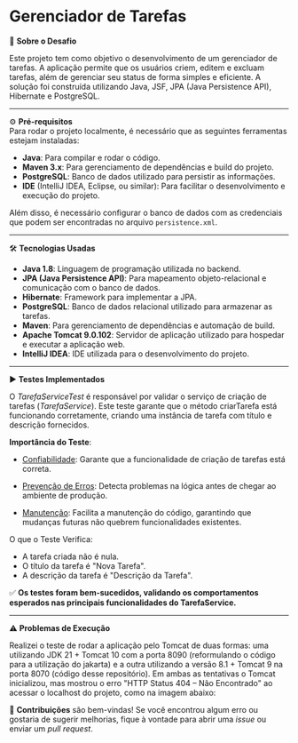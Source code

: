 # Gerenciador de Tarefas

📜 **Sobre o Desafio**

Este projeto tem como objetivo o desenvolvimento de um gerenciador de tarefas. A aplicação permite que os usuários criem, editem e excluam tarefas, além de gerenciar seu status de forma simples e eficiente. A solução foi construída utilizando Java, JSF, JPA (Java Persistence API), Hibernate e PostgreSQL.

-------------------------------------
⚙️ **Pré-requisitos**  
Para rodar o projeto localmente, é necessário que as seguintes ferramentas estejam instaladas:

- **Java**: Para compilar e rodar o código.
- **Maven 3.x**: Para gerenciamento de dependências e build do projeto.
- **PostgreSQL**: Banco de dados utilizado para persistir as informações.
- **IDE** (IntelliJ IDEA, Eclipse, ou similar): Para facilitar o desenvolvimento e execução do projeto.

Além disso, é necessário configurar o banco de dados com as credenciais que podem ser encontradas no arquivo `persistence.xml`.

-------------------------------------
🛠️ **Tecnologias Usadas**
- **Java 1.8**: Linguagem de programação utilizada no backend.
- **JPA (Java Persistence API)**: Para mapeamento objeto-relacional e comunicação com o banco de dados.
- **Hibernate**: Framework para implementar a JPA.
- **PostgreSQL**: Banco de dados relacional utilizado para armazenar as tarefas.
- **Maven**: Para gerenciamento de dependências e automação de build.
- **Apache Tomcat 9.0.102**: Servidor de aplicação utilizado para hospedar e executar a aplicação web.
- **IntelliJ IDEA**: IDE utilizada para o desenvolvimento do projeto.

---------------------------------
▶️ **Testes Implementados**

O _TarefaServiceTest_ é responsável por validar o serviço de criação de tarefas (_TarefaService_). Este teste garante que o método criarTarefa está funcionando corretamente, criando uma instância de tarefa com título e descrição fornecidos.

**Importância do Teste**:

- <ins>Confiabilidade</ins>: Garante que a funcionalidade de criação de tarefas está correta.

- <ins>Prevenção de Erros</ins>: Detecta problemas na lógica antes de chegar ao ambiente de produção.

- <ins>Manutenção</ins>: Facilita a manutenção do código, garantindo que mudanças futuras não quebrem funcionalidades existentes.

O que o Teste Verifica:
- A tarefa criada não é nula.
- O título da tarefa é "Nova Tarefa".
- A descrição da tarefa é "Descrição da Tarefa".

✅ **Os testes foram bem-sucedidos, validando os comportamentos esperados nas principais funcionalidades do TarefaService.**

--------------------------------------
⚠️ **Problemas de Execução**

Realizei o teste de rodar a aplicação pelo Tomcat de duas formas: uma utilizando JDK 21 + Tomcat 10 com a porta 8090 (reformulando o código para a utilização do jakarta) e a outra utilizando a versão 8.1 + Tomcat 9 na porta 8070 (código desse repositório). Em ambas as tentativas o Tomcat inicializou, mas mostrou o erro "HTTP Status 404 – Não Encontrado" ao acessar o localhost do projeto, como na imagem abaixo: 


🚀 **Contribuições** são bem-vindas! Se você encontrou algum erro ou gostaria de sugerir melhorias, fique à vontade para abrir uma *issue* ou enviar um *pull request*.